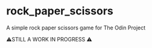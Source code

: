 # rock_paper_scissors
A simple rock paper scissors game for The Odin Project

⚠️STILL A WORK IN PROGRESS ⚠️
